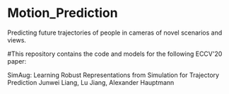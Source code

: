 # Motion_Prediction
Predicting future trajectories of people in cameras of novel scenarios and views.

#This repository contains the code and models for the following ECCV'20 paper:

SimAug: Learning Robust Representations from Simulation for Trajectory Prediction
Junwei Liang, Lu Jiang, Alexander Hauptmann

